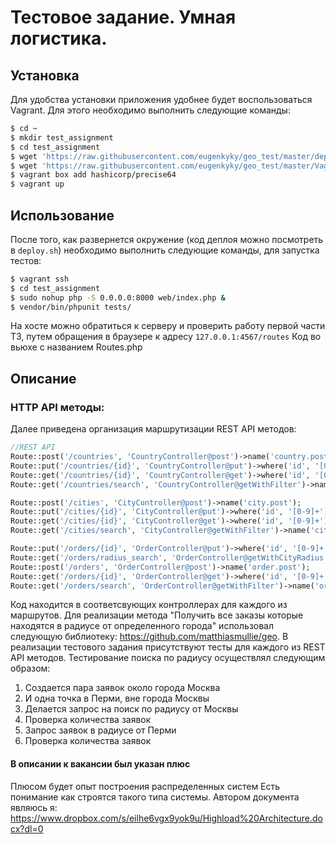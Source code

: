 Тестовое задание. Умная логистика.
==================================

## Установка
Для удобства установки приложения удобнее будет воспользоваться Vagrant. Для этого необходимо выполнить следующие команды:
```bash
$ cd ~
$ mkdir test_assignment
$ cd test_assignment
$ wget 'https://raw.githubusercontent.com/eugenkyky/geo_test/master/deploy.sh'
$ wget 'https://raw.githubusercontent.com/eugenkyky/geo_test/master/Vagrantfile'
$ vagrant box add hashicorp/precise64
$ vagrant up
```

## Использование
После того, как развернется окружение (код деплоя можно посмотреть в ```deploy.sh```) необходимо выполнить следующие команды, для запустка тестов:

```bash
$ vagrant ssh
$ cd test_assignment
$ sudo nohup php -S 0.0.0.0:8000 web/index.php &
$ vendor/bin/phpunit tests/ 
```

На хосте можно обратиться к серверу и проверить работу первой части ТЗ, путем обращения в браузере к адресу ```127.0.0.1:4567/routes```
Код во вьюхе с названием Routes.php

## Описание
### HTTP API методы:
Далее приведена организация маршрутизации REST API методов: 
```php
//REST API
Route::post('/countries', 'CountryController@post')->name('country.post');
Route::put('/countries/{id}', 'CountryController@put')->where('id', '[0-9]+')->name('country.put');
Route::get('/countries/{id}', 'CountryController@get')->where('id', '[0-9]+')->name('country.get');
Route::get('/countries/search', 'CountryController@getWithFilter')->name('country.search');

Route::post('/cities', 'CityController@post')->name('city.post');
Route::put('/cities/{id}', 'CityController@put')->where('id', '[0-9]+')->name('city.put');
Route::get('/cities/{id}', 'CityController@get')->where('id', '[0-9]+')->name('city.get');
Route::get('/cities/search', 'CityController@getWithFilter')->name('city.search');

Route::put('/orders/{id}', 'OrderController@put')->where('id', '[0-9]+')->name('order.put');
Route::get('/orders/radius_search', 'OrderController@getWithCityRadius')->name('order.radius');
Route::post('/orders', 'OrderController@post')->name('order.post');
Route::get('/orders/{id}', 'OrderController@get')->where('id', '[0-9]+')->name('order.get');
Route::get('/orders/search', 'OrderController@getWithFilter')->name('order.search');
```

Код находится в соответсвующих контроллерах для каждого из маршрутов.
Для реализации метода "Получить все заказы которые находятся в радиусе от определенного города" использовал следующую библиотеку: https://github.com/matthiasmullie/geo.
В реализации тестового задания присутствуют тесты для каждого из REST API методов. Тестирование поиска по радиусу осуществлял следующим образом:

1. Создается пара заявок около города Москва
2. И одна точка в Перми, вне города Москвы
3. Делается запрос на поиск по радиусу от Москвы
4. Проверка количества заявок
5. Запрос заявок в радиусе от Перми
6. Проверка количества заявок

#### В описании к вакансии был указан плюс
Плюсом будет опыт построения распределенных систем
Есть понимание как строятся такого типа системы. Автором документа являюсь я: https://www.dropbox.com/s/eilhe6vgx9yok9u/Highload%20Architecture.docx?dl=0
